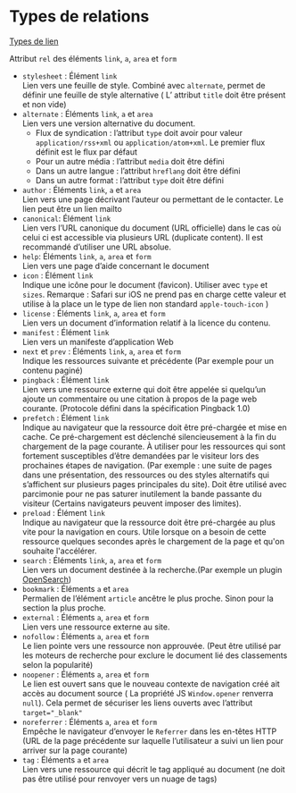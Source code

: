 # Types de relations

[Types de lien](https://developer.mozilla.org/fr/docs/Web/HTML/Types_de_lien)

Attribut `rel` des éléments `link`, `a`, `area` et `form`

- `stylesheet` : Élément `link`  
Lien vers une feuille de style. Combiné avec `alternate`, permet de définir une feuille de style alternative ( L’ attribut `title` doit être présent et non vide)
- `alternate` : Éléments `link`, `a` et `area`  
Lien vers une version alternative du document.
	- Flux de syndication : l’attribut `type` doit avoir pour valeur `application/rss+xml` ou `application/atom+xml`. Le premier flux définit est le flux par défaut
	- Pour un autre média : l’attribut `media` doit être défini
	- Dans un autre langue : l’attribut `hreflang` doit être défini
	- Dans un autre format : l’attribut `type` doit être défini
- `author` : Éléments `link`, `a` et `area`  
Lien vers une page décrivant l’auteur ou permettant de le contacter. Le lien peut être un lien mailto
- `canonical`: Élément `link`  
Lien vers l’URL canonique du document (URL officielle) dans le cas où celui ci est accessible via plusieurs URL (duplicate content). Il est recommandé d’utiliser une URL absolue.
- `help`: Éléments `link`, `a`, `area` et `form`  
Lien vers une page d’aide concernant le document
- `icon` : Élément `link`  
Indique une icône pour le document (favicon). Utiliser avec `type` et `sizes`. Remarque : Safari sur iOS ne prend pas en charge cette valeur et utilise à la place un le type de lien non standard `apple-touch-icon` )
- `license` : Éléments `link`, `a`, `area` et `form`  
Lien vers un document d’information relatif à la licence du contenu.
- `manifest` : Élément `link`  
Lien vers un manifeste d’application Web
- `next` et `prev` : Éléments `link`, `a`, `area` et `form`  
Indique les ressources suivante et précédente (Par exemple pour un contenu paginé)
- `pingback` : Élément `link`  
Lien vers une ressource externe qui doit être appelée si quelqu’un ajoute un commentaire ou une citation à propos de la page web courante. (Protocole défini dans la spécification Pingback 1.0)
- `prefetch` : Élément `link`  
Indique au navigateur que la ressource doit être pré-chargée et mise en cache. Ce pré-chargement est déclenché silencieusement à la fin du chargement de la page courante. À utiliser pour les ressources qui sont fortement susceptibles d’être demandées par le visiteur lors des prochaines étapes de navigation. (Par exemple : une suite de pages dans une présentation, des ressources ou des styles alternatifs qui s’affichent sur plusieurs pages principales du site). Doit être utilisé avec parcimonie pour ne pas saturer inutilement la bande passante du visiteur (Certains navigateurs peuvent imposer des limites).
- `preload` : Élément `link`  
Indique au navigateur que la ressource doit être pré-chargée au plus vite pour la navigation en cours. Utile lorsque on a besoin de cette ressource quelques secondes après le chargement de la page et qu'on souhaite l'accélérer.
- `search` : Éléments `link`, `a`, `area` et `form`  
Lien vers un document destinée à la recherche.(Par exemple un plugin [OpenSearch](https://fr.wikipedia.org/wiki/OpenSearch))
- `bookmark` : Éléments `a` et `area`  
Permalien de l’élément `article` ancêtre le plus proche. Sinon pour la section la plus proche.
- `external` : Éléments `a`, `area` et `form`  
Lien vers une ressource externe au site.
- `nofollow` : Éléments `a`, `area` et `form`  
Le lien pointe vers une ressource non approuvée. (Peut être utilisé par les moteurs de recherche pour exclure le document lié des classements selon la popularité)
- `noopener` : Éléments `a`, `area` et `form`  
Le lien est ouvert sans que le nouveau contexte de navigation créé ait accès au document source ( La propriété JS `Window.opener` renverra `null`). Cela permet de sécuriser les liens ouverts avec l’attribut `target="_blank"`
- `noreferrer` : Éléments `a`, `area` et `form`  
 Empêche le navigateur d’envoyer le `Referrer` dans les en-têtes HTTP (URL de la page précédente sur laquelle l’utilisateur a suivi un lien pour arriver sur la page courante)
- `tag` : Éléments `a` et `area`  
Lien vers une ressource qui décrit le tag appliqué au document (ne doit pas être utilisé pour renvoyer vers un nuage de tags)
